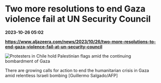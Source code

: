 # Two more resolutions to end Gaza violence fail at UN Security Council

**2023-10-26 05:02**

**https://www.aljazeera.com/news/2023/10/26/two-more-resolutions-to-end-gaza-violence-fail-at-un-security-council**

![Protesters in Chile hold Palestinian flags amid the continuing bombardment of Gaza](https://www.aljazeera.com/wp-content/uploads/2023/10/33Z83E7-highres-1698293465.jpg?resize=770%2C513&quality=80)

There are growing calls for action to end the humanitarian crisis in Gaza amid relentless Israeli bombing \[Guillermo Salgado/AFP\]
